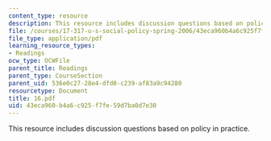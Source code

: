 ```yaml
---
content_type: resource
description: This resource includes discussion questions based on policy in practice.
file: /courses/17-317-u-s-social-policy-spring-2006/43eca960b4a6c925f7fe59d7ba0d7e30_16.pdf
file_type: application/pdf
learning_resource_types:
- Readings
ocw_type: OCWFile
parent_title: Readings
parent_type: CourseSection
parent_uid: 536e0c27-28e4-dfd0-c239-af83a9c94280
resourcetype: Document
title: 16.pdf
uid: 43eca960-b4a6-c925-f7fe-59d7ba0d7e30
---
```

This resource includes discussion questions based on policy in practice.

